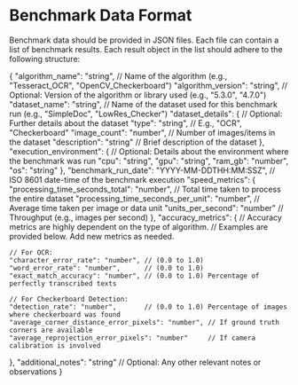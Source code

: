 # Benchmark Data Format

Benchmark data should be provided in JSON files. Each file can contain a list of benchmark results. Each result object in the list should adhere to the following structure:

{
  "algorithm_name": "string",       // Name of the algorithm (e.g., "Tesseract_OCR", "OpenCV_Checkerboard")
  "algorithm_version": "string",    // Optional: Version of the algorithm or library used (e.g., "5.3.0", "4.7.0")
  "dataset_name": "string",         // Name of the dataset used for this benchmark run (e.g., "SimpleDoc", "LowRes_Checker")
  "dataset_details": {              // Optional: Further details about the dataset
    "type": "string",               // E.g., "OCR", "Checkerboard"
    "image_count": "number",        // Number of images/items in the dataset
    "description": "string"         // Brief description of the dataset
  },
  "execution_environment": {        // Optional: Details about the environment where the benchmark was run
    "cpu": "string",
    "gpu": "string",
    "ram_gb": "number",
    "os": "string"
  },
  "benchmark_run_date": "YYYY-MM-DDTHH:MM:SSZ", // ISO 8601 date-time of the benchmark execution
  "speed_metrics": {
    "processing_time_seconds_total": "number", // Total time taken to process the entire dataset
    "processing_time_seconds_per_unit": "number", // Average time taken per image or data unit
    "units_per_second": "number"                // Throughput (e.g., images per second)
  },
  "accuracy_metrics": {
    // Accuracy metrics are highly dependent on the type of algorithm.
    // Examples are provided below. Add new metrics as needed.

    // For OCR:
    "character_error_rate": "number", // (0.0 to 1.0)
    "word_error_rate": "number",      // (0.0 to 1.0)
    "exact_match_accuracy": "number", // (0.0 to 1.0) Percentage of perfectly transcribed texts

    // For Checkerboard Detection:
    "detection_rate": "number",       // (0.0 to 1.0) Percentage of images where checkerboard was found
    "average_corner_distance_error_pixels": "number", // If ground truth corners are available
    "average_reprojection_error_pixels": "number"     // If camera calibration is involved
  },
  "additional_notes": "string"      // Optional: Any other relevant notes or observations
}
